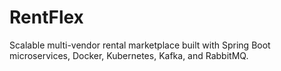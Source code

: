 # RentFlex
Scalable multi-vendor rental marketplace built with Spring Boot microservices, Docker, Kubernetes, Kafka, and RabbitMQ.
